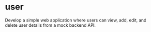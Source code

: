 # user
Develop a simple web application where users can view, add, edit, and delete user details from a mock backend API.

